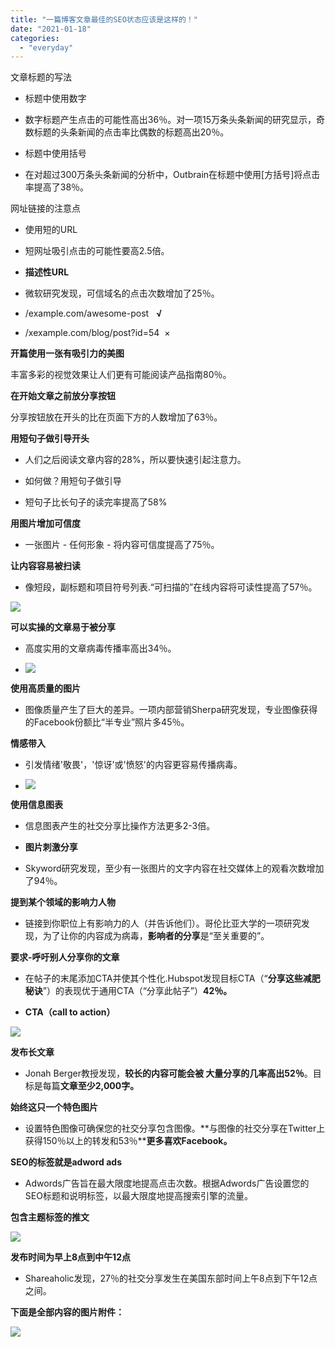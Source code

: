 ```yaml
---
title: "一篇博客文章最佳的SEO状态应该是这样的！"
date: "2021-01-18"
categories: 
  - "everyday"
---
```


文章标题的写法

- 标题中使用数字
    

- 数字标题产生点击的可能性高出36％。对一项15万条头条新闻的研究显示，奇数标题的头条新闻的点击率比偶数的标题高出20％。
    

- 标题中使用括号
    

- 在对超过300万条头条新闻的分析中，Outbrain在标题中使用\[方括号\]将点击率提高了38％。
    

网址链接的注意点

- 使用短的URL
    

- 短网址吸引点击的可能性要高2.5倍。
    

- **描述性URL**
    

- 微软研究发现，可信域名的点击次数增加了25％。
    
- /example.com/awesome-post   **√**
    
- /xexample.com/blog/post?id=54  ×
    

**开篇使用一张有吸引力的美图**

丰富多彩的视觉效果让人们更有可能阅读产品指南80％。

**在开始文章之前放分享按钮**

分享按钮放在开头的比在页面下方的人数增加了63％。

**用短句子做引导开头**

- 人们之后阅读文章内容的28%，所以要快速引起注意力。
    
- 如何做？用短句子做引导
    

- 短句子比长句子的读完率提高了58%
    

**用图片增加可信度**

- 一张图片 - 任何形象 - 将内容可信度提高了75％。
    

**让内容容易被扫读**

- 像短段，副标题和项目符号列表.“可扫描的”在线内容将可读性提高了57％。
    

![](https://fendou.la/wp-content/uploads/2021/01/982ca83afdfc9c7fc96faf387f7bef24.png)

**可以实操的文章易于被分享**

- 高度实用的文章病毒传播率高出34％。
    
- ![](https://fendou.la/wp-content/uploads/2021/01/3a8c0e3fd0d904eeae2d576bb95fb1fe.png)
    

**使用高质量的图片**

- 图像质量产生了巨大的差异。一项内部营销Sherpa研究发现，专业图像获得的Facebook份额比“半专业”照片多45％。
    

**情感带入**

- 引发情绪'敬畏'，'惊讶'或'愤怒'的内容更容易传播病毒。
    
- ![](https://fendou.la/wp-content/uploads/2021/01/e1668b97f2534dfdb7a06a9b93ffe93f.png)
    

**使用信息图表**

- 信息图表产生的社交分享比操作方法更多2-3倍。
    
- **图片刺激分享**
    
- Skyword研究发现，至少有一张图片的文字内容在社交媒体上的观看次数增加了94％。
    

**提到某个领域的影响力人物**

- 链接到你职位上有影响力的人（并告诉他们）。哥伦比亚大学的一项研究发现，为了让你的内容成为病毒，**影响者的分享**是“至关重要的”。
    

**要求-呼吁别人分享你的文章**

- 在帖子的末尾添加CTA并使其个性化.Hubspot发现目标CTA（“**分享这些减肥秘诀**”）的表现优于通用CTA（“分享此帖子”）**42％。**
    
- **CTA（call to action）**
    

**![](https://fendou.la/wp-content/uploads/2021/01/f7f7ed1766fecef2a26f061e4c158c82.png)**

**发布长文章**

- Jonah Berger教授发现，**较长的内容可能会被 大量分享的几率高出52％**。目标是每篇**文章至少2,000字。**
    

**始终这只一个特色图片**

- 设置特色图像可确保您的社交分享包含图像。**与图像的社交分享在Twitter上获得150％以上的转发和53％****更多喜欢Facebook。**
    

**SEO的标签就是adword ads**

- Adwords广告旨在最大限度地提高点击次数。根据Adwords广告设置您的SEO标题和说明标签，以最大限度地提高搜索引擎的流量。
    

**包含主题标签的推文**

**![](https://fendou.la/wp-content/uploads/2021/01/daef07467b7b6aee4c7306f9c725f1a6.png)**

**发布时间为早上8点到中午12点**

- Shareaholic发现，27％的社交分享发生在美国东部时间上午8点到下午12点之间。
    

**下面是全部内容的图片附件：**

![](https://fendou.la/wp-content/uploads/2021/01/f43feba72c3939f74ec41cdc8577cf62.png)

